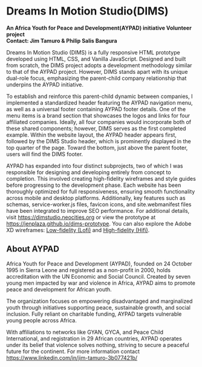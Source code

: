 # Dreams In Motion Studio(DIMS)

**An Africa Youth for Peace and Development(AYPAD) initiative Volunteer project<br />Contact: Jim Tamuro & Philip Salis Bangura**

Dreams In Motion Studio (DIMS) is a fully responsive HTML prototype developed using HTML, CSS, and Vanilla JavaScript. Designed and built from scratch, the DIMS project adopts a development methodology similar to that of the AYPAD project. However, DIMS stands apart with its unique dual-role focus, emphasizing the parent-child company relationship that underpins the AYPAD initiative.

To establish and reinforce this parent-child dynamic between companies, I implemented a standardized header featuring the AYPAD navigation menu, as well as a universal footer containing AYPAD footer details. One of the menu items is a brand section that showcases the logos and links for four affiliated companies. Ideally, all four companies would incorporate both of these shared components; however, DIMS serves as the first completed example. Within the website layout, the AYPAD header appears first, followed by the DIMS Studio header, which is prominently displayed in the top quarter of the page. Toward the bottom, just above the parent footer, users will find the DIMS footer.

AYPAD has expanded into four distinct subprojects, two of which I was responsible for designing and developing entirely from concept to completion. This involved creating high-fidelity wireframes and style guides before progressing to the development phase. Each website has been thoroughly optimized for full responsiveness, ensuring smooth functionality across mobile and desktop platforms. Additionally, key features such as schemas, service-worker.js files, favicon icons, and site.webmanifest files have been integrated to improve SEO performance. For additional details, visit https://dimstudio.neocities.org or view the prototype at https://jenplaza.github.io/dims-prototype. You can also explore the Adobe XD wireframes: [Low-fidelity (Lofi)](https://jennplaza.wordpress.com/wp-content/uploads/2024/09/home-e28093-lofi.png) and [High-fidelity (Hifi)](https://jennplaza.wordpress.com/wp-content/uploads/2024/10/hifi-1.png).

## About AYPAD

Africa Youth for Peace and Development (AYPAD), founded on 24 October 1995 in Sierra Leone and registered as a non-profit in 2000, holds accreditation with the UN Economic and Social Council. Created by seven young men impacted by war and violence in Africa, AYPAD aims to promote peace and development for African youth.

The organization focuses on empowering disadvantaged and marginalized youth through initiatives supporting peace, sustainable growth, and social inclusion. Fully reliant on charitable funding, AYPAD targets vulnerable young people across Africa.

With affiliations to networks like GYAN, GYCA, and Peace Child International, and registration in 29 African countries, AYPAD operates under its belief that violence solves nothing, striving to secure a peaceful future for the continent. For more information contact https://www.linkedin.com/in/jim-tamuro-3b077421b/
